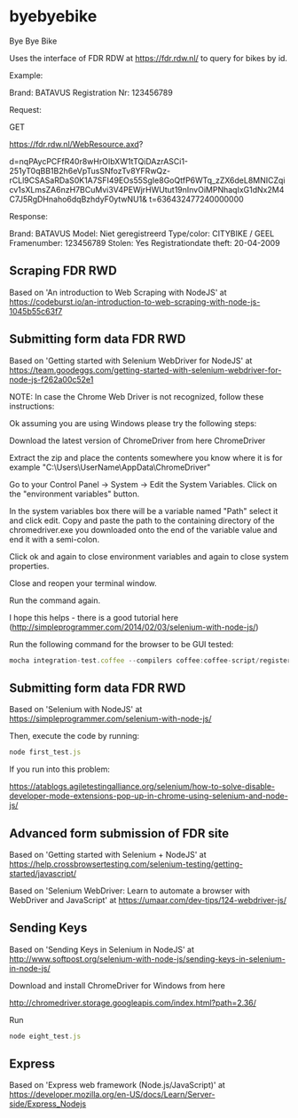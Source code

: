 # byebyebike
Bye Bye Bike

Uses the interface of FDR RDW at https://fdr.rdw.nl/ to query for bikes by id.

Example: 

Brand: BATAVUS
Registration Nr: 123456789

Request:

GET

https://fdr.rdw.nl/WebResource.axd?

d=nqPAycPCFfR40r8wHrOIbXW1tTQiDAzrASCi1-251yT0qBB1B2h6eVpTusSNfozTv8YFRwQz-rCLl9CSASaRDaS0K1A7SFI49EOs55SgIe8GoQtfP6WTq_zZX6deL8MNICZqicv1sXLmsZA6nzH7BCuMvi3V4PEWjrHWUtut19nInvOiMPNhaqIxG1dNx2M4C7J5RgDHnaho6dqBzhdyF0ytwNU1&
t=636432477240000000

Response:

Brand: BATAVUS
Model:	Niet geregistreerd
Type/color:	CITYBIKE / GEEL
Framenumber: 123456789
Stolen:	Yes
Registrationdate theft:	20-04-2009

## Scraping FDR RWD 

Based on 'An introduction to Web Scraping with NodeJS' at https://codeburst.io/an-introduction-to-web-scraping-with-node-js-1045b55c63f7


## Submitting form data FDR RWD

Based on 'Getting started with Selenium WebDriver for NodeJS' at https://team.goodeggs.com/getting-started-with-selenium-webdriver-for-node-js-f262a00c52e1 

NOTE: In case the Chrome Web Driver is not recognized, follow these instructions:

Ok assuming you are using Windows please try the following steps:

Download the latest version of ChromeDriver from here ChromeDriver

Extract the zip and place the contents somewhere you know where it is for example "C:\Users\UserName\AppData\ChromeDriver"

Go to your Control Panel -> System -> Edit the System Variables. Click on the "environment variables" button.

In the system variables box there will be a variable named "Path" select it and click edit. Copy and paste the path to the containing directory of the chromedriver.exe you downloaded onto the end of the variable value and end it with a semi-colon.

Click ok and again to close environment variables and again to close system properties.

Close and reopen your terminal window.

Run the command again.

I hope this helps - there is a good tutorial here (http://simpleprogrammer.com/2014/02/03/selenium-with-node-js/)

Run the following command for the browser to be GUI tested:

```javascript
mocha integration-test.coffee --compilers coffee:coffee-script/register
```


## Submitting form data FDR RWD

Based on 'Selenium with NodeJS' at https://simpleprogrammer.com/selenium-with-node-js/

Then, execute the code by running:

```javascript
node first_test.js
```

If you run into this problem:

https://atablogs.agiletestingalliance.org/selenium/how-to-solve-disable-developer-mode-extensions-pop-up-in-chrome-using-selenium-and-node-js/

## Advanced form submission of FDR site

Based on 'Getting started with Selenium + NodeJS' at https://help.crossbrowsertesting.com/selenium-testing/getting-started/javascript/

Based on 'Selenium WebDriver: Learn to automate a browser with WebDriver and JavaScript' at https://umaar.com/dev-tips/124-webdriver-js/

## Sending Keys 

Based on 'Sending Keys in Selenium in NodeJS' at http://www.softpost.org/selenium-with-node-js/sending-keys-in-selenium-in-node-js/

Download and install ChromeDriver for Windows from here

http://chromedriver.storage.googleapis.com/index.html?path=2.36/

Run 

```javascript
node eight_test.js
```

## Express

Based on 'Express web framework (Node.js/JavaScript)' at https://developer.mozilla.org/en-US/docs/Learn/Server-side/Express_Nodejs

